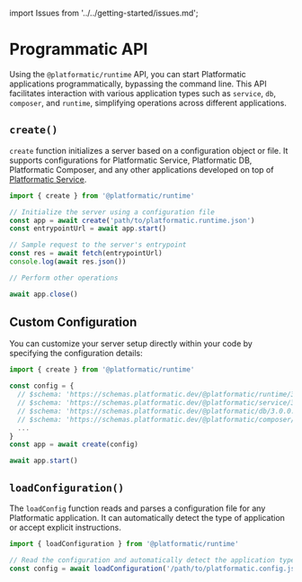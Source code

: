 import Issues from '../../getting-started/issues.md';

# Programmatic API

Using the `@platformatic/runtime` API, you can start Platformatic applications programmatically, bypassing the command line. This API facilitates interaction with various application types such as `service`, `db`, `composer`, and `runtime`, simplifying operations across different applications.

## `create()`

`create` function initializes a server based on a configuration object or file. It supports configurations for Platformatic Service, Platformatic DB, Platformatic Composer, and any other applications developed on top of [Platformatic Service](../service/programmatic.md).

```js
import { create } from '@platformatic/runtime'

// Initialize the server using a configuration file
const app = await create('path/to/platformatic.runtime.json')
const entrypointUrl = await app.start()

// Sample request to the server's entrypoint
const res = await fetch(entrypointUrl)
console.log(await res.json())

// Perform other operations

await app.close()
```

## Custom Configuration

You can customize your server setup directly within your code by specifying the configuration details:

```js
import { create } from '@platformatic/runtime'

const config = {
  // $schema: 'https://schemas.platformatic.dev/@platformatic/runtime/3.0.0.json',
  // $schema: 'https://schemas.platformatic.dev/@platformatic/service/3.0.0.json',
  // $schema: 'https://schemas.platformatic.dev/@platformatic/db/3.0.0.json',
  // $schema: 'https://schemas.platformatic.dev/@platformatic/composer/3.0.0.json'
  ...
}
const app = await create(config)

await app.start()
```

## `loadConfiguration()`

The `loadConfig` function reads and parses a configuration file for any Platformatic application. It can automatically detect the type of application or accept explicit instructions.

```js
import { loadConfiguration } from '@platformatic/runtime'

// Read the configuration and automatically detect the application type.
const config = await loadConfiguration('/path/to/platformatic.config.json')
```

<Issues />
